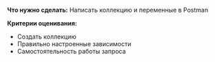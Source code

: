 **Что нужно сделать:**
Написать коллекцию и переменные в Postman

**Критерии оценивания:**
- Создать коллекцию
- Правильно настроенные зависимости
- Самостоятельность работы запроса
